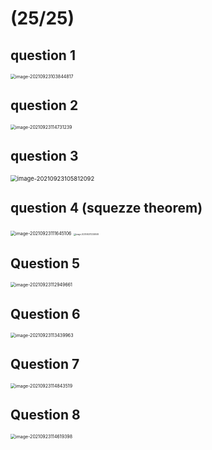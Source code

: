 # (25/25)



## question 1

<img src="D:\dev\AllNote\.mdnote\assets\image-20210923103844817.png" alt="image-20210923103844817" style="zoom:50%;" />

## question 2

<img src="D:\dev\AllNote\.mdnote\assets\image-20210923114731239.png" alt="image-20210923114731239" style="zoom:50%;" />

## question 3

<img src="D:\dev\AllNote\.mdnote\assets\image-20210923105812092.png" alt="image-20210923105812092" style="zoom:67%;" />

## question 4 (squezze theorem)

<img src="D:\dev\AllNote\.mdnote\assets\image-20210923111645106.png" alt="image-20210923111645106" style="zoom:50%;" />

<img src="D:\dev\AllNote\.mdnote\assets\image-20210923112349589.png" alt="image-20210923112349589" style="zoom:20%;" />

## Question 5

<img src="D:\dev\AllNote\.mdnote\assets\image-20210923112949661.png" alt="image-20210923112949661" style="zoom:50%;" />

## Question 6

<img src="D:\dev\AllNote\.mdnote\assets\image-20210923113439963.png" alt="image-20210923113439963" style="zoom:50%;" />

## Question 7

<img src="D:\dev\AllNote\.mdnote\assets\image-20210923114843519.png" alt="image-20210923114843519" style="zoom:50%;" />



## Question 8

<img src="D:\dev\AllNote\.mdnote\assets\image-20210923114619398.png" alt="image-20210923114619398" style="zoom:50%;" />

